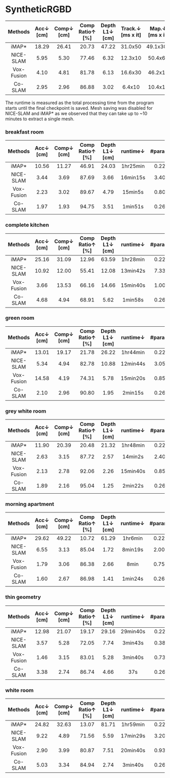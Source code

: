 # SyntheticRGBD

|  Methods   | Acc↓<br/>[cm] | Comp↓<br/>[cm] | Comp<br/>Ratio↑<br/>[%] | Depth <br/>L1↓<br/>[cm] | Track.↓<br/>[ms x it] | Map.↓<br/>[ms x it] | Track.<br/>FPS↑ | Map.<br/>FPS↑ | #param↓ | 
|:----------:|:-------------:|:--------------:|:-----------------------:|:-----------------------:|:---------------------:|:-------------------:|:---------------:|:-------------:|:-------:|
|   iMAP*    |     18.29     |     26.41      |          20.73          |          47.22          |        31.0x50        |      49.1x300       |      0.64       |     0.07      |  0.22M  |
| NICE-SLAM  |     5.95      |      5.30      |          77.46          |          6.32           |        12.3x10        |       50.4x60       |      8.13       |     0.33      |  3.11M  |
| Vox-Fusion |     4.10      |      4.81      |          81.78          |          6.13           |        16.6x30        |       46.2x10       |      2.00       |     2.16      |  0.84M  |
|  Co-SLAM   |     2.95      |      2.96      |          86.88          |          3.02           |        6.4x10         |       10.4x10       |      15.63      |     9.62      |  0.26M  |

The runtime is measured as the total processing time from the program starts until the final checkpoint is saved.
Mesh saving was disabled for NICE-SLAM and iMAP* as we observed that they can take up to ~10 minutes to extract a single mesh.

### breakfast room

|  Methods   | Acc↓<br/>[cm] | Comp↓<br/>[cm] | Comp<br/>Ratio↑<br/>[%] | Depth <br/>L1↓<br/>[cm] | runtime↓ | #param↓ | 
|:----------:|:-------------:|:--------------:|:-----------------------:|:-----------------------:|:--------:|:-------:|
|   iMAP*    |     10.56     |     11.27      |          46.91          |          24.03          | 1hr25min |  0.22M  |
| NICE-SLAM  |     3.44      |      3.69      |          87.69          |          3.66           | 16min15s |  3.40M  |
| Vox-Fusion |     2.23      |      3.02      |          89.67          |          4.79           | 15min5s  |  0.80M  |
|  Co-SLAM   |     1.97      |      1.93      |          94.75          |          3.51           | 1min51s  |  0.26M  |


### complete kitchen

|  Methods   | Acc↓<br/>[cm] | Comp↓<br/>[cm] | Comp<br/>Ratio↑<br/>[%] | Depth <br/>L1↓<br/>[cm] | runtime↓ | #param↓ | 
|:----------:|:-------------:|:--------------:|:-----------------------:|:-----------------------:|:--------:|:-------:|
|   iMAP*    |     25.16     |     31.09      |          12.96          |          63.59          | 1hr28min |  0.22M  |
| NICE-SLAM  |     10.92     |     12.00      |          55.41          |          12.08          | 13min42s |  7.33M  |
| Vox-Fusion |     3.66      |     13.53      |          66.16          |          14.66          | 15min40s |  1.00M  |
|  Co-SLAM   |     4.68      |      4.94      |          68.91          |          5.62           | 1min58s  |  0.26M  |

### green room

|  Methods   | Acc↓<br/>[cm] | Comp↓<br/>[cm] | Comp<br/>Ratio↑<br/>[%] | Depth <br/>L1↓<br/>[cm] | runtime↓ | #param↓ | 
|:----------:|:-------------:|:--------------:|:-----------------------:|:-----------------------:|:--------:|:-------:|
|   iMAP*    |     13.01     |     19.17      |          21.78          |          26.22          | 1hr44min |  0.22M  |
| NICE-SLAM  |     5.34      |      4.94      |          82.78          |          10.88          | 12min44s |  3.05M  |
| Vox-Fusion |     14.58     |      4.19      |          74.31          |          5.78           | 15min20s |  0.85M  |
|  Co-SLAM   |     2.10      |      2.96      |          90.80          |          1.95           | 2min15s  |  0.26M  |


### grey white room

|  Methods   | Acc↓<br/>[cm] | Comp↓<br/>[cm] | Comp<br/>Ratio↑<br/>[%] | Depth <br/>L1↓<br/>[cm] | runtime↓ | #param↓ | 
|:----------:|:-------------:|:--------------:|:-----------------------:|:-----------------------:|:--------:|:-------:|
|   iMAP*    |     11.90     |     20.39      |          20.48          |          21.32          | 1hr48min |  0.22M  |
| NICE-SLAM  |     2.63      |      3.15      |          87.72          |          2.57           | 14min2s  |  2.40M  |
| Vox-Fusion |     2.13      |      2.78      |          92.06          |          2.26           | 15min40s |  0.85M  |
|  Co-SLAM   |     1.89      |      2.16      |          95.04          |          1.25           | 2min22s  |  0.26M  |

### morning apartment

|  Methods   | Acc↓<br/>[cm] | Comp↓<br/>[cm] | Comp<br/>Ratio↑<br/>[%] | Depth <br/>L1↓<br/>[cm] | runtime↓ | #param↓ | 
|:----------:|:-------------:|:--------------:|:-----------------------:|:-----------------------:|:--------:|:-------:|
|   iMAP*    |     29.62     |     49.22      |          10.72          |          61.29          | 1hr6min  |  0.22M  |
| NICE-SLAM  |     6.55      |      3.13      |          85.04          |          1.72           | 8min19s  |  2.00M  |
| Vox-Fusion |     1.79      |      3.06      |          86.38          |          2.66           |   8min   |  0.75M  |
|  Co-SLAM   |     1.60      |      2.67      |          86.98          |          1.41           | 1min24s  |  0.26M  |

### thin geometry

|  Methods   | Acc↓<br/>[cm] | Comp↓<br/>[cm] | Comp<br/>Ratio↑<br/>[%] | Depth <br/>L1↓<br/>[cm] | runtime↓ | #param↓ | 
|:----------:|:-------------:|:--------------:|:-----------------------:|:-----------------------:|:--------:|:-------:|
|   iMAP*    |     12.98     |     21.07      |          19.17          |          29.16          | 29min40s |  0.22M  |
| NICE-SLAM  |     3.57      |      5.28      |          72.05          |          7.74           | 3min43s  |  0.38M  |
| Vox-Fusion |     1.46      |      3.15      |          83.01          |          5.28           | 3min40s  |  0.73M  |
|  Co-SLAM   |     3.38      |      2.74      |          86.74          |          4.66           |   37s    |  0.26M  |

### white room

|  Methods   | Acc↓<br/>[cm] | Comp↓<br/>[cm] | Comp<br/>Ratio↑<br/>[%] | Depth <br/>L1↓<br/>[cm] | runtime↓ | #param↓ | 
|:----------:|:-------------:|:--------------:|:-----------------------:|:-----------------------:|:--------:|:-------:|
|   iMAP*    |     24.82     |     32.63      |          13.07          |          81.71          | 1hr59min |  0.22M  |
| NICE-SLAM  |     9.22      |      4.89      |          71.56          |          5.59           | 17min29s |  3.20M  |
| Vox-Fusion |     2.90      |      3.99      |          80.87          |          7.51           | 20min40s |  0.93M  |
|  Co-SLAM   |     5.03      |      3.34      |          84.94          |          2.74           | 3min40s  |  0.26M  |
